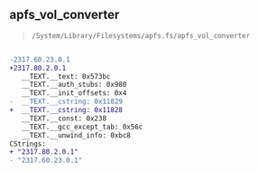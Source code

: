 ## apfs_vol_converter

> `/System/Library/Filesystems/apfs.fs/apfs_vol_converter`

```diff

-2317.60.23.0.1
+2317.80.2.0.1
   __TEXT.__text: 0x573bc
   __TEXT.__auth_stubs: 0x980
   __TEXT.__init_offsets: 0x4
-  __TEXT.__cstring: 0x11829
+  __TEXT.__cstring: 0x11828
   __TEXT.__const: 0x238
   __TEXT.__gcc_except_tab: 0x56c
   __TEXT.__unwind_info: 0xbc8
CStrings:
+ "2317.80.2.0.1"
- "2317.60.23.0.1"

```
